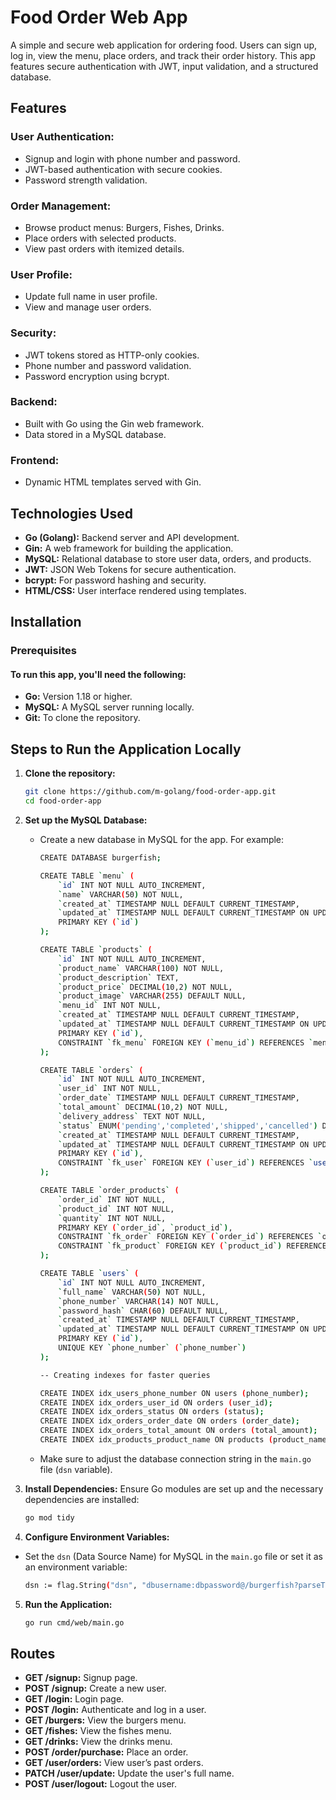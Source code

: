 # Food Order Web App

A simple and secure web application for ordering food. Users can sign up, log in, view the menu, place orders, and track their order history. This app features secure authentication with JWT, input validation, and a structured database.

## Features

### User Authentication:

- Signup and login with phone number and password.
- JWT-based authentication with secure cookies.
- Password strength validation.

### Order Management:

- Browse product menus: Burgers, Fishes, Drinks.
- Place orders with selected products.
- View past orders with itemized details.

### User Profile:

- Update full name in user profile.
- View and manage user orders.

### Security:

- JWT tokens stored as HTTP-only cookies.
- Phone number and password validation.
- Password encryption using bcrypt.

### Backend:

- Built with Go using the Gin web framework.
- Data stored in a MySQL database.

### Frontend:

- Dynamic HTML templates served with Gin.

## Technologies Used

- **Go (Golang):** Backend server and API development.
- **Gin:** A web framework for building the application.
- **MySQL:** Relational database to store user data, orders, and products.
- **JWT:** JSON Web Tokens for secure authentication.
- **bcrypt:** For password hashing and security.
- **HTML/CSS:** User interface rendered using templates.

## Installation

### Prerequisites

#### To run this app, you'll need the following:

- **Go:** Version 1.18 or higher.
- **MySQL:** A MySQL server running locally.
- **Git:** To clone the repository.

## Steps to Run the Application Locally

1.  **Clone the repository:**

    ```bash
    git clone https://github.com/m-golang/food-order-app.git 
    cd food-order-app

2.  **Set up the MySQL Database:**

    - Create a new database in MySQL for the app. For example:

        ```bash
        CREATE DATABASE burgerfish;
        
        CREATE TABLE `menu` (
            `id` INT NOT NULL AUTO_INCREMENT,
            `name` VARCHAR(50) NOT NULL,
            `created_at` TIMESTAMP NULL DEFAULT CURRENT_TIMESTAMP,
            `updated_at` TIMESTAMP NULL DEFAULT CURRENT_TIMESTAMP ON UPDATE CURRENT_TIMESTAMP,
            PRIMARY KEY (`id`)
        );
        
        CREATE TABLE `products` (
            `id` INT NOT NULL AUTO_INCREMENT,
            `product_name` VARCHAR(100) NOT NULL,
            `product_description` TEXT,
            `product_price` DECIMAL(10,2) NOT NULL,
            `product_image` VARCHAR(255) DEFAULT NULL,
            `menu_id` INT NOT NULL,
            `created_at` TIMESTAMP NULL DEFAULT CURRENT_TIMESTAMP,
            `updated_at` TIMESTAMP NULL DEFAULT CURRENT_TIMESTAMP ON UPDATE CURRENT_TIMESTAMP,
            PRIMARY KEY (`id`),
            CONSTRAINT `fk_menu` FOREIGN KEY (`menu_id`) REFERENCES `menu` (`id`) ON DELETE CASCADE
        );
        
        CREATE TABLE `orders` (
            `id` INT NOT NULL AUTO_INCREMENT,
            `user_id` INT NOT NULL,
            `order_date` TIMESTAMP NULL DEFAULT CURRENT_TIMESTAMP,
            `total_amount` DECIMAL(10,2) NOT NULL,
            `delivery_address` TEXT NOT NULL,
            `status` ENUM('pending','completed','shipped','cancelled') DEFAULT 'pending',
            `created_at` TIMESTAMP NULL DEFAULT CURRENT_TIMESTAMP,
            `updated_at` TIMESTAMP NULL DEFAULT CURRENT_TIMESTAMP ON UPDATE CURRENT_TIMESTAMP,
            PRIMARY KEY (`id`),
            CONSTRAINT `fk_user` FOREIGN KEY (`user_id`) REFERENCES `users` (`id`) ON DELETE CASCADE
        );
        
        CREATE TABLE `order_products` (
            `order_id` INT NOT NULL,
            `product_id` INT NOT NULL,
            `quantity` INT NOT NULL,
            PRIMARY KEY (`order_id`, `product_id`),
            CONSTRAINT `fk_order` FOREIGN KEY (`order_id`) REFERENCES `orders` (`id`) ON DELETE CASCADE,
            CONSTRAINT `fk_product` FOREIGN KEY (`product_id`) REFERENCES `products` (`id`) ON DELETE CASCADE
        );
        
        CREATE TABLE `users` (
            `id` INT NOT NULL AUTO_INCREMENT,
            `full_name` VARCHAR(50) NOT NULL,
            `phone_number` VARCHAR(14) NOT NULL,
            `password_hash` CHAR(60) DEFAULT NULL,
            `created_at` TIMESTAMP NULL DEFAULT CURRENT_TIMESTAMP,
            `updated_at` TIMESTAMP NULL DEFAULT CURRENT_TIMESTAMP ON UPDATE CURRENT_TIMESTAMP,
            PRIMARY KEY (`id`),
            UNIQUE KEY `phone_number` (`phone_number`)
        );
        
        -- Creating indexes for faster queries
        
        CREATE INDEX idx_users_phone_number ON users (phone_number);       -- Index on phone number for fast lookup
        CREATE INDEX idx_orders_user_id ON orders (user_id);               -- Index on user_id for fast lookup
        CREATE INDEX idx_orders_status ON orders (status);                 -- Index on order status
        CREATE INDEX idx_orders_order_date ON orders (order_date);         -- Index on order date
        CREATE INDEX idx_orders_total_amount ON orders (total_amount);     -- Index on total amount for filtering
        CREATE INDEX idx_products_product_name ON products (product_name); -- Index on product name for searching


    - Make sure to adjust the database connection string in the `main.go` file (`dsn` variable).

3.  **Install Dependencies:** Ensure Go modules are set up and the necessary dependencies are installed:

    ```bash
    go mod tidy

4. **Configure Environment Variables:**

- Set the `dsn` (Data Source Name) for MySQL in the `main.go` file or set it as an environment variable:
    ```bash
    dsn := flag.String("dsn", "dbusername:dbpassword@/burgerfish?parseTime=true", "MySQL data source name")

5. **Run the Application:**
    ```bash
    go run cmd/web/main.go

## Routes

- **GET /signup:** Signup page.
- **POST /signup:** Create a new user.
- **GET /login:** Login page.
- **POST /login:** Authenticate and log in a user.
- **GET /burgers:** View the burgers menu.
- **GET /fishes:** View the fishes menu.
- **GET /drinks:** View the drinks menu.
- **POST /order/purchase:** Place an order.
- **GET /user/orders:** View user’s past orders.
- **PATCH /user/update:** Update the user's full name.
- **POST /user/logout:** Logout the user.
